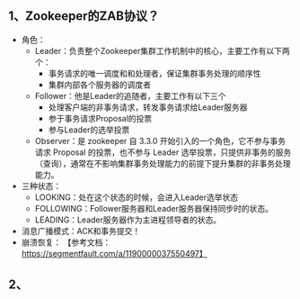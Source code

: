 ## 1、Zookeeper的ZAB协议？
 - 角色：
   - Leader：负责整个Zookeeper集群工作机制中的核心，主要工作有以下两个：
     - 事务请求的唯一调度和和处理者，保证集群事务处理的顺序性
     - 集群内部各个服务器的调度者
   - Follower：他是Leader的追随者，主要工作有以下三个
     - 处理客户端的非事务请求，转发事务请求给Leader服务器
     - 参于事务请求Proposal的投票
     - 参与Leader的选举投票
   - Observer：是 zookeeper 自 3.3.0 开始引入的一个角色，它不参与事务请求 Proposal 的投票，也不参与 Leader 选举投票，只提供非事务的服务（查询），通常在不影响集群事务处理能力的前提下提升集群的非事务处理能力。
 - 三种状态：
   - LOOKING：处在这个状态的时候，会进入Leader选举状态
   - FOLLOWING：Follower服务器和Leader服务器保持同步时的状态。
   - LEADING：Leader服务器作为主进程领导者的状态。
 - 消息广播模式：ACK和事务提交！
 - 崩溃恢复：
 【参考文档：https://segmentfault.com/a/1190000037550497】

## 2、